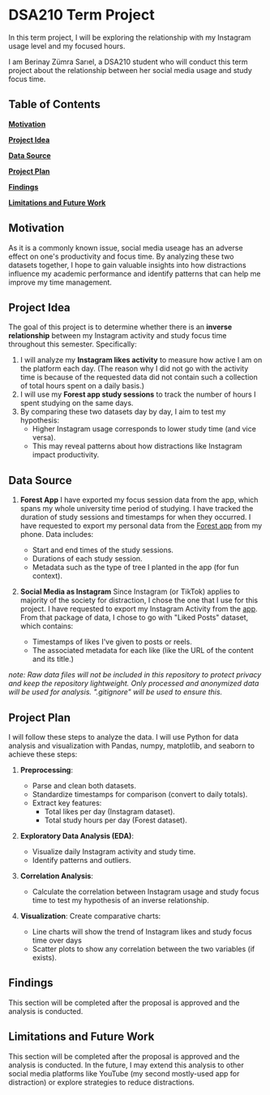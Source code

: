 # DSA210 Term Project
In this term project, I will be exploring the relationship with my Instagram usage level and my focused hours.

I am Berinay Zümra Sarıel, a DSA210 student who will conduct this term project about the relationship between her social media usage and study focus time. 


## Table of Contents
**[Motivation](#Motivatiom)**  

**[Project Idea](#Project-Idea)**

**[Data Source](#Data-Source)** 

**[Project Plan](#Project-Plan)** 

**[Findings](#Findings)** 

**[Limitations and Future Work](#Limitations-and-Future-Work)** 




## Motivation

As it is a commonly known issue, social media useage has an adverse effect on one's productivity and focus time. By analyzing these two datasets together, I hope to gain valuable insights into how distractions influence my academic performance and identify patterns that can help me improve my time management.




## Project Idea

The goal of this project is to determine whether there is an **inverse relationship** between my Instagram activity and study focus time throughout this semester. Specifically:
1. I will analyze my **Instagram likes activity** to measure how active I am on the platform each day. (The reason why I did not go with the activity time is because of the requested data did not contain such a collection of total hours spent on a daily basis.)
2. I will use my **Forest app study sessions** to track the number of hours I spent studying on the same days.
3. By comparing these two datasets day by day, I aim to test my hypothesis:  
   - Higher Instagram usage corresponds to lower study time (and vice versa).  
   - This may reveal patterns about how distractions like Instagram impact productivity.




## Data Source

1. **Forest App**
   I have exported my focus session data from the app, which spans my whole  university time period of studying. I have tracked the duration of study sessions and timestamps for when they occurred. I have requested to export my personal data from the  [Forest app](https://www.forestapp.cc/) from my phone.
   Data includes:
   - Start and end times of the study sessions.
   - Durations of each study session.
   - Metadata such as the type of tree I planted in the app (for fun context). 
   

 2. **Social Media as Instagram**
    Since Instagram (or TikTok) applies to majority of the society for distraction, I chose the one  that I use for this project. I have requested to export my Instagram Activity from the [app](https://apps.apple.com/us/app/instagram/id389801252).
    From that package of data, I chose to go with "Liked Posts" dataset, which contains:
    - Timestamps of likes I've given to posts or reels.
    - The associated metadata for each like (like the URL of the content and its title.)

*note: Raw data files will not be included in this repository to protect privacy and keep the repository lightweight. Only processed and anonymized data will be used for analysis. ".gitignore" will be used to ensure this.*





## Project Plan

I will follow these steps to analyze the data. I will use Python for data analysis and visualization with Pandas, numpy, matplotlib, and seaborn to achieve these steps:  

1. **Preprocessing**:
   - Parse and clean both datasets.
   - Standardize timestamps for comparison (convert to daily totals).
   - Extract key features:
     - Total likes per day (Instagram dataset).
     - Total study hours per day (Forest dataset).

2. **Exploratory Data Analysis (EDA)**:
   - Visualize daily Instagram activity and study time.
   - Identify patterns and outliers.

3. **Correlation Analysis**:
   - Calculate the correlation between Instagram usage and study focus time to test my hypothesis of an inverse relationship.

4. **Visualization**:
     Create comparative charts:
     - Line charts will show the trend of Instagram likes and study focus time over days
     - Scatter plots to show any correlation between the two variables (if exists).




## Findings

   This section will be completed after the proposal is approved and the analysis is conducted.


 
## Limitations and Future Work

   This section will be completed after the proposal is approved and the analysis is conducted. In the future, I may extend this analysis to other social media platforms like YouTube (my second mostly-used app for distraction) or explore strategies to reduce distractions.

    
